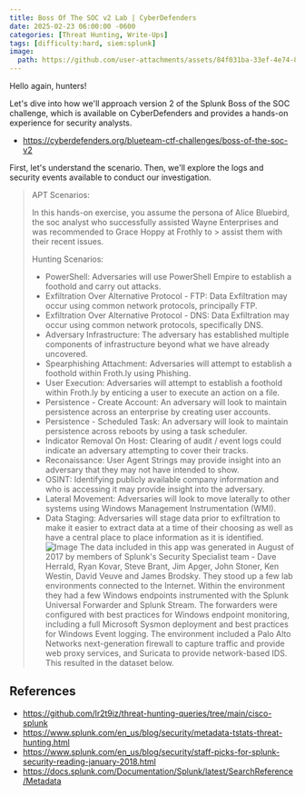 ```yaml
---
title: Boss Of The SOC v2 Lab | CyberDefenders
date: 2025-02-23 06:00:00 -0600
categories: [Threat Hunting, Write-Ups]
tags: [difficulty:hard, siem:splunk]
image:
  path: https://github.com/user-attachments/assets/84f031ba-33ef-4e74-858c-09b2ed2ff5c9
---
```


Hello again, hunters!

Let's dive into how we'll approach version 2 of the Splunk Boss of the SOC challenge, which is available on CyberDefenders and provides a hands-on experience for security analysts.
- <https://cyberdefenders.org/blueteam-ctf-challenges/boss-of-the-soc-v2>

First, let's understand the scenario. Then, we'll explore the logs and security events available to conduct our investigation.

> APT Scenarios:
>
> In this hands-on exercise, you assume the persona of Alice Bluebird, the soc analyst who successfully assisted Wayne Enterprises and was recommended to Grace Hoppy at Frothly to > assist them with their recent issues.
> 
> Hunting Scenarios:
> - PowerShell: Adversaries will use PowerShell Empire to establish a foothold and carry out attacks.
> - Exfiltration Over Alternative Protocol - FTP: Data Exfiltration may occur using common network protocols, principally FTP.
> - Exfiltration Over Alternative Protocol - DNS: Data Exfiltration may occur using common network protocols, specifically DNS.
> - Adversary Infrastructure: The adversary has established multiple components of infrastructure beyond what we have already uncovered.
> - Spearphishing Attachment: Adversaries will attempt to establish a foothold within Froth.ly using Phishing.
> - User Execution: Adversaries will attempt to establish a foothold within Froth.ly by enticing a user to execute an action on a file.
> - Persistence - Create Account: An adversary will look to maintain persistence across an enterprise by creating user accounts.
> - Persistence - Scheduled Task: An adversary will look to maintain persistence across reboots by using a task scheduler.
> - Indicator Removal On Host: Clearing of audit / event logs could indicate an adversary attempting to cover their tracks.
> - Reconaissance: User Agent Strings may provide insight into an adversary that they may not have intended to show.
> - OSINT: Identifying publicly available company information and who is accessing it may provide insight into the adversary.
> - Lateral Movement: Adversaries will look to move laterally to other systems using Windows Management Instrumentation (WMI).
> - Data Staging: Adversaries will stage data prior to exfiltration to make it easier to extract data at a time of their choosing as well as have a central place to place information as it is identified.
> ![Image](https://github.com/user-attachments/assets/79715265-9513-4c59-83e3-8e254c1df523)
> The data included in this app was generated in August of 2017 by members of Splunk's Security Specialist team - Dave Herrald, Ryan Kovar, Steve Brant, Jim Apger, John Stoner, Ken Westin, David Veuve and James Brodsky. They stood up a few lab environments connected to the Internet. Within the environment they had a few Windows endpoints instrumented with the Splunk Universal Forwarder and Splunk Stream. The forwarders were configured with best practices for Windows endpoint monitoring, including a full Microsoft Sysmon deployment and best practices for Windows Event logging. The environment included a Palo Alto Networks next-generation firewall to capture traffic and provide web proxy services, and Suricata to provide network-based IDS. This resulted in the dataset below.

## References
- <https://github.com/lr2t9iz/threat-hunting-queries/tree/main/cisco-splunk>
- <https://www.splunk.com/en_us/blog/security/metadata-tstats-threat-hunting.html>
- <https://www.splunk.com/en_us/blog/security/staff-picks-for-splunk-security-reading-january-2018.html>
- <https://docs.splunk.com/Documentation/Splunk/latest/SearchReference/Metadata>